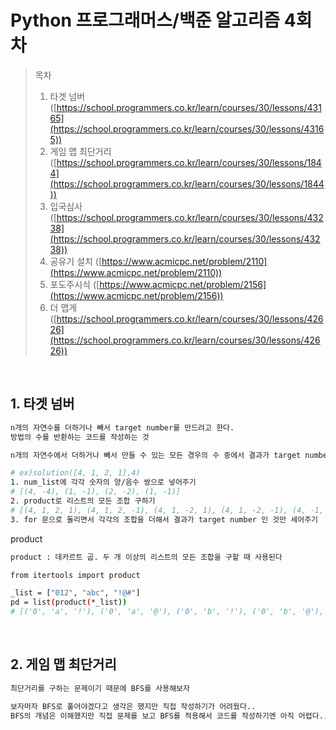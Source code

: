 # Python 프로그래머스/백준 알고리즘 4회차
> 목차
> 1. 타겟 넘버([https://school.programmers.co.kr/learn/courses/30/lessons/43165](https://school.programmers.co.kr/learn/courses/30/lessons/43165))
> 2. 게임 맵 최단거리 ([https://school.programmers.co.kr/learn/courses/30/lessons/1844](https://school.programmers.co.kr/learn/courses/30/lessons/1844))
> 3. 입국심사([https://school.programmers.co.kr/learn/courses/30/lessons/43238](https://school.programmers.co.kr/learn/courses/30/lessons/43238))
> 4. 공유기 설치 ([https://www.acmicpc.net/problem/2110](https://www.acmicpc.net/problem/2110))
> 5. 포도주시식 ([https://www.acmicpc.net/problem/2156](https://www.acmicpc.net/problem/2156))
> 6. 더 맵게 ([https://school.programmers.co.kr/learn/courses/30/lessons/42626](https://school.programmers.co.kr/learn/courses/30/lessons/42626))




<br>

## 1. 타겟 넘버

```sh
n개의 자연수를 더하거나 빼서 target number를 만드려고 한다.
방법의 수를 반환하는 코드를 작성하는 것

n개의 자연수에서 더하거나 빼서 만들 수 있는 모든 경우의 수 중에서 결과가 target number인 것만 세어주면 된다

# ex)solution([4, 1, 2, 1],4)
1. num_list에 각각 숫자의 양/음수 쌍으로 넣어주기
# [(4, -4), (1, -1), (2, -2), (1, -1)]
2. product로 리스트의 모든 조합 구하기
# [(4, 1, 2, 1), (4, 1, 2, -1), (4, 1, -2, 1), (4, 1, -2, -1), (4, -1, 2, 1), (4, -1, 2, -1), (4, -1, -2, 1), (4, -1, -2, -1), (-4, 1, 2, 1), (-4, 1, 2, -1), (-4, 1, -2, 1), (-4, 1, -2, -1), (-4, -1, 2, 1), (-4, -1, 2, -1), (-4, -1, -2, 1), (-4, -1, -2, -1)]
3. for 문으로 돌리면서 각각의 조합을 더해서 결과가 target number 인 것만 세어주기

```


product
```sh
product : 데카르트 곱. 두 개 이상의 리스트의 모든 조합을 구할 때 사용된다

from itertools import product

_list = ["012", "abc", "!@#"]
pd = list(product(*_list))
# [('0', 'a', '!'), ('0', 'a', '@'), ('0', 'b', '!'), ('0', 'b', '@'), ('1', 'a', '!'), ('1', 'a', '@'), ('1', 'b', '!'), ('1', 'b', '@')]

```

<br>

## 2. 게임 맵 최단거리


```sh
최단거리를 구하는 문제이기 때문에 BFS를 사용해보자

보자마자 BFS로 풀어야겠다고 생각은 했지만 직접 작성하기가 어려웠다..
BFS의 개념은 이해했지만 직접 문제를 보고 BFS를 적용해서 코드를 작성하기엔 아직 어렵다.. 직접 코드를 짤 수 있을 때 까지 더 연습을 해야겠다

```
<br>

